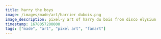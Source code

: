 ```yaml
---
title: harry the boys
image: /images/made/art/harrier dubois.png
image_description: pixel-y art of harry du bois from disco elysium
timestamp: 1678057200000
tags: ["made", "art", "pixel art", "fanart"]
---
```

